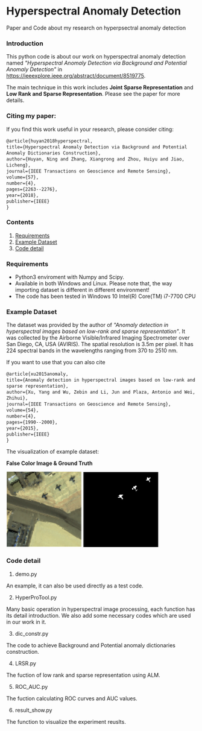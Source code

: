 # Hyperspectral Anomaly Detection 
Paper and Code about my research on hyperpsectral anomaly detection 

### Introduction

This python code is about our work on hyperspectral anomaly detection named *"Hyperspectral Anomaly Detection via Background and Potential Anomaly Detection"* in https://ieeexplore.ieee.org/abstract/document/8519775. 

The main technique in this work includes **Joint Sparse Representation** and **Low Rank and Sparse Representation**. Please see the paper for more details.

### Citing my paper:
If you find this work useful in your research, please consider citing:

    @article{huyan2018hyperspectral,
    title={Hyperspectral Anomaly Detection via Background and Potential Anomaly Dictionaries Construction},
    author={Huyan, Ning and Zhang, Xiangrong and Zhou, Huiyu and Jiao, Licheng},
    journal={IEEE Transactions on Geoscience and Remote Sensing},
    volume={57},
    number={4},
    pages={2263--2276},
    year={2018},
    publisher={IEEE}
    }


### Contents
1. [Requirements](#Requirements)
2. [Example Dataset](#Example-Dataset)
3. [Code detail](#Code-detail)

### Requirements
- Python3 enviroment with Numpy and Scipy.
- Available in both Windows and Linux.
Please note that, the way importing dataset is different in different environment!
- The code has been tested in Windows 10 Intel(R) Core(TM) i7-7700 CPU

### Example Dataset
The dataset was provided by the author of *"Anomaly detection in hyperspectral images based on low-rank and sparse representation"*. It was collected by the Airborne Visible/Infrared Imaging Spectrometer over San Diego, CA, USA (AVIRIS). The spatial resolution is 3.5m per pixel. It has 224 spectral bands in the wavelengths ranging from 370 to 2510 nm. 

If you want to use that you can also cite

    @article{xu2015anomaly,
    title={Anomaly detection in hyperspectral images based on low-rank and sparse representation},
    author={Xu, Yang and Wu, Zebin and Li, Jun and Plaza, Antonio and Wei, Zhihui},
    journal={IEEE Transactions on Geoscience and Remote Sensing},
    volume={54},
    number={4},
    pages={1990--2000},
    year={2015},
    publisher={IEEE}
    }
    
The visualization of example dataset:

**False Color Image \& Ground Truth**

<img src="https://github.com/huyanning/Hyperspectral-Anomaly-Detection/blob/master/datashow.png?raw=true"> <img src="https://github.com/huyanning/Hyperspectral-Anomaly-Detection/blob/master/groundtruthshow.png?raw=true">
        


### Code detail
1. demo.py 

An example, it can also be used directly as a test code.

2. HyperProTool.py

Many basic operation in hyperspectral image processing, each function has its detail introduction. We also add some necessary codes which are used in our work in it.

3. dic_constr.py

The code to achieve Background and Potential anomaly dictionaries construction.

4. LRSR.py

The fuction of low rank and sparse representation using ALM.

5. ROC_AUC.py

The fuction calculating ROC curves and AUC values.

6. result_show.py

The function to visualize the experiment reuslts. 
